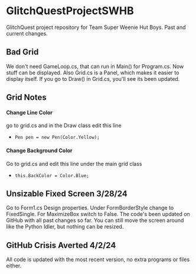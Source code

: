 # GlitchQuestProjectSWHB
GlitchQuest project repository for Team Super Weenie Hut Boys.
Past and current changes.

## Bad Grid
We don't need GameLoop.cs, that can run in Main() for Program.cs. Now stuff can be displayed.
Also Grid.cs is a Panel, which makes it easier to display itself. If you go to Draw() in Grid.cs,
you'll see its been updated.

## Grid Notes
#### **Change Line Color**
go to grid.cs and in the Draw class edit this line 
- ```Pen pen = new Pen(Color.Yellow);```

#### Change Background Color
Go to grid.cs and edit this line under the main grid class
- `this.BackColor = Color.Blue;`

## Unsizable Fixed Screen 3/28/24
Go to Form1.cs Design properties. Under FormBorderStyle change to FixedSingle. For MaximizeBox
switch to False. The code's been updated on GitHub with all past changes so far. You can still
move the screen around like the Python Idler, but nothing can be resized.

## GitHub Crisis Averted 4/2/24
All code is updated with the most recent version, no extra programs or files either.
